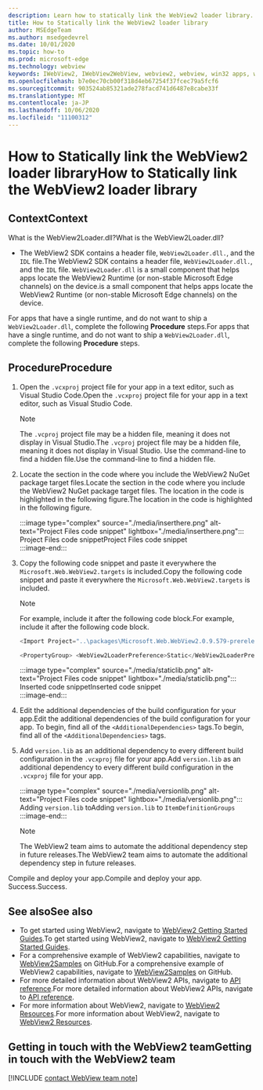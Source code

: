 ```yaml
---
description: Learn how to statically link the WebView2 loader library.
title: How to Statically link the WebView2 loader library
author: MSEdgeTeam
ms.author: msedgedevrel
ms.date: 10/01/2020
ms.topic: how-to
ms.prod: microsoft-edge
ms.technology: webview
keywords: IWebView2, IWebView2WebView, webview2, webview, win32 apps, win32, edge, ICoreWebView2, ICoreWebView2Host, browser control, edge html
ms.openlocfilehash: b7e0ec70cb00f318d4eb67254f37fcec79a5fcf6
ms.sourcegitcommit: 903524ab85321ade278facd741d6487e8cabe33f
ms.translationtype: MT
ms.contentlocale: ja-JP
ms.lasthandoff: 10/06/2020
ms.locfileid: "11100312"
---
```

# <span data-ttu-id="a15a5-104">How to Statically link the WebView2 loader library</span><span class="sxs-lookup"><span data-stu-id="a15a5-104">How to Statically link the WebView2 loader library</span></span>  

## <span data-ttu-id="a15a5-105">Context</span><span class="sxs-lookup"><span data-stu-id="a15a5-105">Context</span></span>  

<span data-ttu-id="a15a5-106">What is the WebView2Loader.dll?</span><span class="sxs-lookup"><span data-stu-id="a15a5-106">What is the WebView2Loader.dll?</span></span>  

*   <span data-ttu-id="a15a5-107">The WebView2 SDK contains a header file, `WebView2Loader.dll.`, and the `IDL` file.</span><span class="sxs-lookup"><span data-stu-id="a15a5-107">The WebView2 SDK contains a header file, `WebView2Loader.dll.`, and the `IDL` file.</span></span> `WebView2Loader.dll` <span data-ttu-id="a15a5-108">is a small component that helps apps locate the WebView2 Runtime (or non-stable Microsoft Edge channels) on the device.</span><span class="sxs-lookup"><span data-stu-id="a15a5-108">is a small component that helps apps locate the WebView2 Runtime (or non-stable Microsoft Edge channels) on the device.</span></span>  

<span data-ttu-id="a15a5-109">For apps that have a single runtime, and do not want to ship a `WebView2Loader.dll`, complete the following **Procedure** steps.</span><span class="sxs-lookup"><span data-stu-id="a15a5-109">For apps that have a single runtime, and do not want to ship a `WebView2Loader.dll`, complete the following **Procedure** steps.</span></span>  

## <span data-ttu-id="a15a5-110">Procedure</span><span class="sxs-lookup"><span data-stu-id="a15a5-110">Procedure</span></span>  

1.  <span data-ttu-id="a15a5-111">Open the `.vcxproj` project file for your app in a text editor, such as Visual Studio Code.</span><span class="sxs-lookup"><span data-stu-id="a15a5-111">Open the `.vcxproj` project file for your app in a text editor, such as Visual Studio Code.</span></span>  
    
    > [!NOTE]
    > <span data-ttu-id="a15a5-112">The `.vcproj` project file may be a hidden file, meaning it does not display in Visual Studio.</span><span class="sxs-lookup"><span data-stu-id="a15a5-112">The `.vcproj` project file may be a hidden file, meaning it does not display in Visual Studio.</span></span>  <span data-ttu-id="a15a5-113">Use the command-line to find a hidden file.</span><span class="sxs-lookup"><span data-stu-id="a15a5-113">Use the command-line to find a hidden file.</span></span>  
    
1.  <span data-ttu-id="a15a5-114">Locate the section in the code where you include the WebView2 NuGet package target files.</span><span class="sxs-lookup"><span data-stu-id="a15a5-114">Locate the section in the code where you include the WebView2 NuGet package target files.</span></span>  <span data-ttu-id="a15a5-115">The location in the code is highlighted in the following figure.</span><span class="sxs-lookup"><span data-stu-id="a15a5-115">The location in the code is highlighted in the following figure.</span></span>  
    
    :::image type="complex" source="./media/inserthere.png" alt-text="Project Files code snippet" lightbox="./media/inserthere.png"::: 
       <span data-ttu-id="a15a5-117">Project Files code snippet</span><span class="sxs-lookup"><span data-stu-id="a15a5-117">Project Files code snippet</span></span>  
    :::image-end:::  
    
1.  <span data-ttu-id="a15a5-118">Copy the following code snippet and paste it everywhere the `Microsoft.Web.WebView2.targets` is included.</span><span class="sxs-lookup"><span data-stu-id="a15a5-118">Copy the following code snippet and paste it everywhere the `Microsoft.Web.WebView2.targets` is included.</span></span>  

    > [!NOTE]
    > <span data-ttu-id="a15a5-119">For example, include it after the following code block.</span><span class="sxs-lookup"><span data-stu-id="a15a5-119">For example, include it after the following code block.</span></span>  
    > 
    > ```csharp
    > <Import Project="..\packages\Microsoft.Web.WebView2.0.9.579-prerelease\build\native\Microsoft.Web.WebView2.targets" Condition="Exists('..\packages\Microsoft.Web.WebView2.0.9.579-prerelease\build\native\Microsoft.Web.WebView2.targets')" />
    > ```  
    
    ```csharp
    <PropertyGroup> <WebView2LoaderPreference>Static</WebView2LoaderPreference> </PropertyGroup>
    ```
    
    :::image type="complex" source="./media/staticlib.png" alt-text="Project Files code snippet" lightbox="./media/staticlib.png"::: 
       <span data-ttu-id="a15a5-121">Inserted code snippet</span><span class="sxs-lookup"><span data-stu-id="a15a5-121">Inserted code snippet</span></span>  
    :::image-end:::  
    
1.  <span data-ttu-id="a15a5-122">Edit the additional dependencies of the build configuration for your app.</span><span class="sxs-lookup"><span data-stu-id="a15a5-122">Edit the additional dependencies of the build configuration for your app.</span></span>  <span data-ttu-id="a15a5-123">To begin, find all of the `<AdditionalDependencies>` tags.</span><span class="sxs-lookup"><span data-stu-id="a15a5-123">To begin, find all of the `<AdditionalDependencies>` tags.</span></span>  
1.  <span data-ttu-id="a15a5-124">Add `version.lib` as an additional dependency to every different build configuration in the `.vcxproj` file for your app.</span><span class="sxs-lookup"><span data-stu-id="a15a5-124">Add `version.lib` as an additional dependency to every different build configuration in the `.vcxproj` file for your app.</span></span>  
    
    :::image type="complex" source="./media/versionlib.png" alt-text="Project Files code snippet" lightbox="./media/versionlib.png"::: 
       <span data-ttu-id="a15a5-126">Adding `version.lib` to</span><span class="sxs-lookup"><span data-stu-id="a15a5-126">Adding `version.lib` to</span></span> `ItemDefinitionGroups`  
    :::image-end:::  
    
    > [!NOTE]
    > <span data-ttu-id="a15a5-127">The WebView2 team aims to automate the additional dependency step in future releases.</span><span class="sxs-lookup"><span data-stu-id="a15a5-127">The WebView2 team aims to automate the additional dependency step in future releases.</span></span>  
    
<span data-ttu-id="a15a5-128">Compile and deploy your app.</span><span class="sxs-lookup"><span data-stu-id="a15a5-128">Compile and deploy your app.</span></span>  <span data-ttu-id="a15a5-129">Success.</span><span class="sxs-lookup"><span data-stu-id="a15a5-129">Success.</span></span>  

## <span data-ttu-id="a15a5-130">See also</span><span class="sxs-lookup"><span data-stu-id="a15a5-130">See also</span></span>  

*   <span data-ttu-id="a15a5-131">To get started using WebView2, navigate to [WebView2 Getting Started Guides][Webview2MainGettingStarted].</span><span class="sxs-lookup"><span data-stu-id="a15a5-131">To get started using WebView2, navigate to [WebView2 Getting Started Guides][Webview2MainGettingStarted].</span></span>  
*   <span data-ttu-id="a15a5-132">For a comprehensive example of WebView2 capabilities, navigate to [WebView2Samples][GithubMicrosoftedgeWebview2samples] on GitHub.</span><span class="sxs-lookup"><span data-stu-id="a15a5-132">For a comprehensive example of WebView2 capabilities, navigate to [WebView2Samples][GithubMicrosoftedgeWebview2samples] on GitHub.</span></span>
*   <span data-ttu-id="a15a5-133">For more detailed information about WebView2 APIs, navigate to [API reference][Webview2ApiReference].</span><span class="sxs-lookup"><span data-stu-id="a15a5-133">For more detailed information about WebView2 APIs, navigate to [API reference][Webview2ApiReference].</span></span>
*   <span data-ttu-id="a15a5-134">For more information about WebView2, navigate to [WebView2 Resources][Webview2MainNextSteps].</span><span class="sxs-lookup"><span data-stu-id="a15a5-134">For more information about WebView2, navigate to [WebView2 Resources][Webview2MainNextSteps].</span></span>

## <span data-ttu-id="a15a5-135">Getting in touch with the WebView2 team</span><span class="sxs-lookup"><span data-stu-id="a15a5-135">Getting in touch with the WebView2 team</span></span>  

[!INCLUDE [contact WebView team note](../includes/contact-webview-team-note.md)]  

<!-- links -->  

[DevtoolsGuideChromiumMain]: ../../devtools-guide-chromium.md "Microsoft Edge (Chromium) Developer Tools | Microsoft Docs"  

[Webview2ReferenceDotnet09628MicrosoftWebWebview2CoreCorewebview2environmentoptionsAdditionalbrowserarguments]: ../reference/dotnet/0-9-628/microsoft-web-webview2-core-corewebview2environmentoptions.md#additionalbrowserarguments "AdditionalBrowserArguments - 0.9.515 - Microsoft.Web.WebView2.Core.CoreWebView2EnvironmentOptions class | Microsoft Docs"  
[Webview2ReferenceWin3209622Webview2IdlParameters]: ../reference/win32/0-9-622/webview2-idl.md#createcorewebview2environment  "CreateCoreWebView2Environment - Globals | Microsoft Docs"  
[Webview2ApiReference]: ../webview2-api-reference.md "Microsoft Edge WebView2 API Reference | Microsoft Docs"  
[Webview2MainNextSteps]: ../index.md#next-steps "Next steps - Introduction to Microsoft Edge WebView2 (Preview) | Microsoft Docs"  
[Webview2MainGettingStarted]: ../index.md#getting-started "Getting started - Introduction to Microsoft Edge WebView2 (Preview) | Microsoft Docs"  

[GithubMicrosoftedgeWebviewfeedbackMain]: https://github.com/MicrosoftEdge/WebViewFeedback "WebView Feedback - MicrosoftEdge/WebViewFeedback | GitHub"  
[GithubMicrosoftedgeWebview2samples]: https://github.com/MicrosoftEdge/WebView2Samples "WebView2 Samples - MicrosoftEdge/WebView2Samples | GitHub"  

[GithubMicrosoftVscodeJSDebugWhatsNew]: https://github.com/microsoft/vscode-js-debug#whats-new "What's new? - JavaScript debugger for Visual Studio Code - microsoft/vscode-js-debug | GitHub"  

[GithubMicrosoftVscodeEdgeDebug2ReadmeChromiumWebviewApplications]: https://github.com/microsoft/vscode-edge-debug2/blob/master/README.md#microsoft-edge-chromium-webview-applications "Microsoft Edge (Chromium) WebView applications - Visual Studio Code - Debugger for Microsoft Edge - microsoft/vscode-edge-debug2 | GitHub"  

